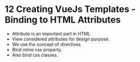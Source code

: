 # 12 Creating VueJs Templates - Binding to HTML Attributes

- Attribute is an important part in HTML
- View considered attributes for design purpose.
- We use the concept of directives.
- Bind inline css property.
- Also bind css classes.